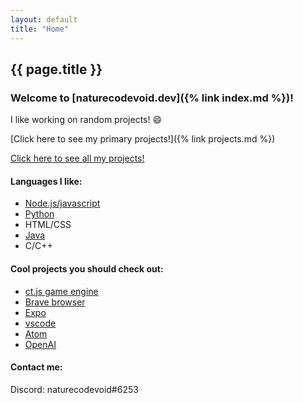 ```yaml
---
layout: default
title: "Home"
---
```


## {{ page.title }}

### Welcome to [naturecodevoid.dev]({% link index.md %})!

I like working on random projects! 😄

[Click here to see my primary projects!]({% link projects.md %})

[Click here to see all my projects!](https://github.com/naturecodevoid?tab=repositories)

#### Languages I like:

-   [Node.js/javascript](https://nodejs.org/)
-   [Python](https://www.python.org/)
-   HTML/CSS
-   [Java](https://www.oracle.com/java/)
-   C/C++

#### Cool projects you should check out:

-   [ct.js game engine](https://ctjs.rocks/)
-   [Brave browser](https://brave.com/)
-   [Expo](https://expo.io/)
-   [vscode](https://code.visualstudio.com)
-   [Atom](https://atom.io/)
-   [OpenAI](https://openai.com/)

#### Contact me:

Discord: naturecodevoid#6253
